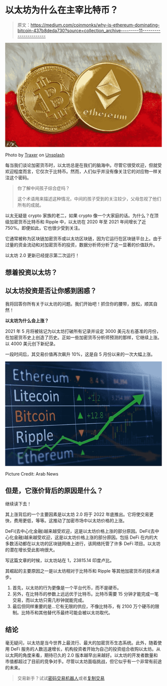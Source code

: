 # 以太坊为什么在主宰比特币？

> 原文：<https://medium.com/coinmonks/why-is-ethereum-dominating-bitcoin-437b8deda730?source=collection_archive---------11----------------------->

![](img/0651fdefd9233b8dd7e7d232b10f8019.png)

Photo by [Traxer](https://unsplash.com/@traxer?utm_source=medium&utm_medium=referral) on [Unsplash](https://unsplash.com?utm_source=medium&utm_medium=referral)

每当我们谈论加密货币时，以太坊总是在我们的脑海中。尽管它很受欢迎，但就受欢迎程度而言，它仅次于比特币。然而，人们似乎并没有像关注它的对应物一样关注这个密码。

> 你了解中间孩子综合症吗？
> 
> 这个术语用来描述这种情况，中间的孩子受到的关注较少，父母忽视了他们所有的成就。

以太无疑是 crypto 家族的老二，如果 crypto 像一个大家庭的话。为什么？在顶级加密货币比特币和 Ripple 中，以太坊在 2020 年至 2021 年间增长了近 750%。即便如此，它也很少受到关注。

它通常被称为区块链加密货币或以太坊区块链，因为它运行在区块链平台上。由于过量的资金流动和对加密货币的投资，数据分析师分析了这一显著的价值跃升。

以太坊 2.0 更新已经提示第二次运行！

## 想着投资以太坊？

## 以太坊投资是否让你感到困惑？

我将回答你所有关于以太坊的问题。我们开始吧！抓住你的腰带，放松，顺其自然！

**以太坊为什么会上涨？**

2021 年 5 月将被铭记为以太坊打破所有记录并设定 3000 美元左右基准的月份，在加密货币史上创造了历史。正如一些加密货币分析师预测的那样，它继续上涨。以 4000 美元创下新纪录。

一段时间后，其交易价值再次飙升 10%，这是自 5 月份以来的一次大幅上涨。

![](img/482be97ea6f6f873f6017b3495b07d16.png)

Picture Credit: Arab News

## 但是，它涨价背后的原因是什么？

继续读下去！

其上涨背后的一个主要因素是以太坊 2.0 将于 2022 年底推出。它将使交易更快，费用更低，等等。这推动了加密市场中以太坊价格的上涨。

DeFi(去中心化金融)越来越受欢迎，这是以太坊价格上涨的部分原因。DeFi(去中心化金融)越来越受欢迎，这是以太坊价格上涨的部分原因。包括 DeFi 在内的大多数活动都在以太坊的区块链网络上进行，该网络托管了许多 DeFi 项目。以太坊的潜在增长受此影响很大。

写这篇文章的时候，以太坊站在 1，23815.14 印度卢比。

其崛起的主要原因之一是以太坊相对于比特币和 Ripple 等其他加密货币的技术进步。

1.  首先，以太坊的行为更像是一个平台代币，而不是硬币。
2.  另外，在比特币的参数上远远优于比特币。比特币需要 15 分钟才能完成一笔交易，而以太坊只需几秒钟就能完成。
3.  最后但同样重要的是…它有无限的供应，不像比特币，有 2100 万个硬币的限制。比特币和其他替代币最终可能会被以太坊取代。

## **结论**

毫无疑问，以太坊是当今世界上最流行、最大的加密货币生态系统。此外，随着使用 DeFi 服务的人数迅速增长，机构投资者开始为自己的投资组合收购以太坊。从以太网的角度来看，期待已久的 2.0 版本越早出来越好。以太坊的开发者数量和市值都超过了目前的竞争对手。尽管以太坊面临挑战，但它似乎有一个非常有前途的未来。

> 交易新手？试试[密码交易机器人](/coinmonks/crypto-trading-bot-c2ffce8acb2a)或者[复制交易](/coinmonks/top-10-crypto-copy-trading-platforms-for-beginners-d0c37c7d698c)
